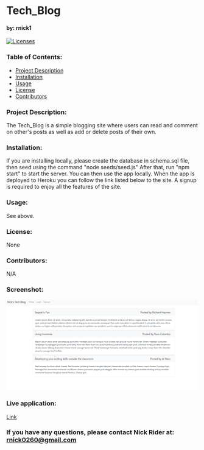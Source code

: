 # Tech_Blog

#### by: rnick1

[![Licenses](https://img.shields.io/badge/License-None-blue.svg)](https://opensource.org/licenses/None)

### **Table of Contents:**

- [Project Description](#project-description)
- [Installation](#installation)
- [Usage](#usage)
- [License](#license)
- [Contributors](#contributors)

### **Project Description:**

The Tech_Blog is a simple blogging site where users can read and comment on other's posts as well as add or delete posts of their own.

### **Installation:**

If you are installing locally, please create the database in schema.sql file, then seed using the command "node seeds/seed.js" After that, run "npm start" to start the server. You can then use the app locally. When the app is deployed to Heroku you can follow the link listed below to the site. A signup is required to enjoy all the features of the site.

### **Usage:**

See above.

### **License:**

None

### **Contributors:**

N/A

### **Screenshot:**

![image](https://github.com/rnick1/Tech_Blog/blob/main/assets/Tech_Blog.PNG)

### **Live application:**

[Link](https://cherry-pie-87479.herokuapp.com/)

### If you have any questions, please contact Nick Rider at: rnick0260@gmail.com
